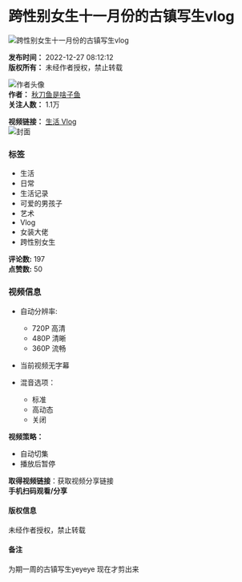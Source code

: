 # 跨性别女生十一月份的古镇写生vlog

![跨性别女生十一月份的古镇写生vlog](//i1.hdslb.com/bfs/archive/7bf65d6c01a44ed111e83b405a996199f273cc17.jpg@100w_100h_1c.webp)

**发布时间：** 2022-12-27 08:12:12  
**版权所有：** 未经作者授权，禁止转载

![作者头像](//i0.hdslb.com/bfs/face/781be17a3fda3d0742397498c922a128511b3132.jpg@96w.webp)  
**作者：** [秋刀鱼是啥子鱼](//space.bilibili.com/1266932982)  
**关注人数：** 1.1万

**视频链接：** [生活 Vlog ](https://www.bilibili.com/video/BV1...|)  
![封面](//i1.hdslb.com/bfs/archive/7bf65d6c01a44ed111e83b405a996199f273cc17.jpg@518w_290h_1c_!web-video-share-cover.webp)

### 标签
- 生活
- 日常
- 生活记录
- 可爱的男孩子
- 艺术
- Vlog
- 女装大佬
- 跨性别女生

**评论数:** 197  
**点赞数:** 50  

### 视频信息
- 自动分辨率: 
  - 720P 高清
  - 480P 清晰
  - 360P 流畅
  
- 当前视频无字幕  
- 混音选项：
  - 标准
  - 高动态
  - 关闭

**视频策略：**
- 自动切集
- 播放后暂停

**取得视频链接**：获取视频分享链接  
**手机扫码观看/分享**  

#### 版权信息
未经作者授权，禁止转载

#### 备注
为期一周的古镇写生yeyeye 现在才剪出来
<!-- tcd_original_link https://www.bilibili.com/video/BV1Uv4y1z7Nf/ -->
